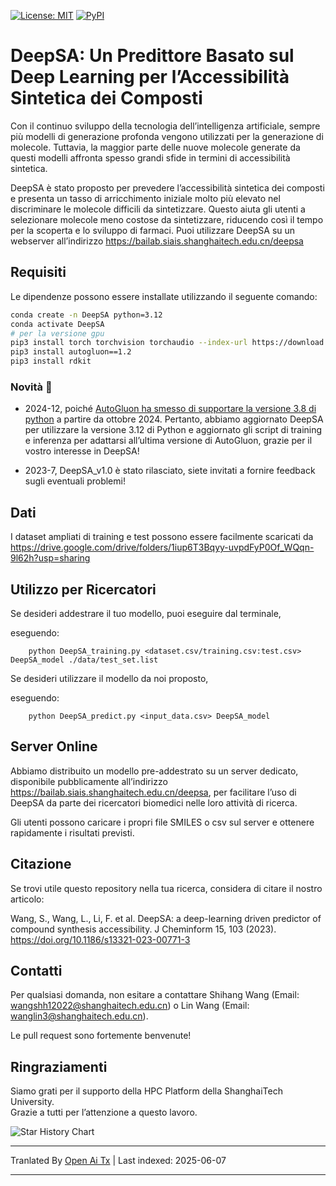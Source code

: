 [![License: MIT](https://img.shields.io/badge/License-MIT-yellow)](https://github.com/Shihang-Wang-58/DeepSA)
[![PyPI](https://img.shields.io/badge/PyPI-cyan)](https://pypi.org/project/deepsa)

# DeepSA: Un Predittore Basato sul Deep Learning per l’Accessibilità Sintetica dei Composti

Con il continuo sviluppo della tecnologia dell’intelligenza artificiale, sempre più modelli di generazione profonda vengono utilizzati per la generazione di molecole. Tuttavia, la maggior parte delle nuove molecole generate da questi modelli affronta spesso grandi sfide in termini di accessibilità sintetica.

DeepSA è stato proposto per prevedere l’accessibilità sintetica dei composti e presenta un tasso di arricchimento iniziale molto più elevato nel discriminare le molecole difficili da sintetizzare. Questo aiuta gli utenti a selezionare molecole meno costose da sintetizzare, riducendo così il tempo per la scoperta e lo sviluppo di farmaci. Puoi utilizzare DeepSA su un webserver all’indirizzo https://bailab.siais.shanghaitech.edu.cn/deepsa<br/>

## Requisiti
Le dipendenze possono essere installate utilizzando il seguente comando:
```bash
conda create -n DeepSA python=3.12
conda activate DeepSA
# per la versione gpu
pip3 install torch torchvision torchaudio --index-url https://download.pytorch.org/whl/cu118
pip3 install autogluon==1.2
pip3 install rdkit
```
### Novità 🔔

* 2024-12, poiché [AutoGluon ha smesso di supportare la versione 3.8 di python](https://github.com/autogluon/autogluon/pull/4512) a partire da ottobre 2024. Pertanto, abbiamo aggiornato DeepSA per utilizzare la versione 3.12 di Python e aggiornato gli script di training e inferenza per adattarsi all’ultima versione di AutoGluon, grazie per il vostro interesse in DeepSA!

* 2023-7, DeepSA_v1.0 è stato rilasciato, siete invitati a fornire feedback sugli eventuali problemi!

## Dati
I dataset ampliati di training e test possono essere facilmente scaricati da https://drive.google.com/drive/folders/1iup6T3Bqyy-uvpdFyP0Of_WQqn-9l62h?usp=sharing
## Utilizzo per Ricercatori
Se desideri addestrare il tuo modello, puoi eseguire dal terminale,

eseguendo:
```
    python DeepSA_training.py <dataset.csv/training.csv:test.csv> DeepSA_model ./data/test_set.list
```
Se desideri utilizzare il modello da noi proposto,

eseguendo:
```
    python DeepSA_predict.py <input_data.csv> DeepSA_model
```

## Server Online

Abbiamo distribuito un modello pre-addestrato su un server dedicato, disponibile pubblicamente all’indirizzo https://bailab.siais.shanghaitech.edu.cn/deepsa, per facilitare l’uso di DeepSA da parte dei ricercatori biomedici nelle loro attività di ricerca.

Gli utenti possono caricare i propri file SMILES o csv sul server e ottenere rapidamente i risultati previsti.

## <span id="citelink">Citazione</span>
Se trovi utile questo repository nella tua ricerca, considera di citare il nostro articolo:

Wang, S., Wang, L., Li, F. et al. DeepSA: a deep-learning driven predictor of compound synthesis accessibility. J Cheminform 15, 103 (2023). https://doi.org/10.1186/s13321-023-00771-3

## Contatti
Per qualsiasi domanda, non esitare a contattare Shihang Wang (Email: wangshh12022@shanghaitech.edu.cn) o Lin Wang (Email: wanglin3@shanghaitech.edu.cn).

Le pull request sono fortemente benvenute!

## Ringraziamenti
Siamo grati per il supporto della HPC Platform della ShanghaiTech University.<br/>
Grazie a tutti per l’attenzione a questo lavoro.

![Star History Chart](https://api.star-history.com/svg?repos=Shihang-Wang-58/DeepSA&type=Date)

---

Tranlated By [Open Ai Tx](https://github.com/OpenAiTx/OpenAiTx) | Last indexed: 2025-06-07

---